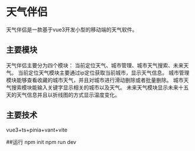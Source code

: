 # 天气伴侣

天气伴侣是一款基于vue3开发小型的移动端的天气软件。
## 主要模块
天气伴侣主要分为四个模块：
当前定位天气、城市管理、城市天气搜索、未来天气。
当前定位天气模块主要通过ip定位获取当前城市，显示天气信息。
城市管理模块能够查看收藏的城市天气，并且对城市进行滑动删除或者批量删除。
城市天气搜索模块能输入关键字显示相关的城市以及天气。
未来天气模块显示未来十五天的天气信息并且以折线图的方式显示温度变化。

## 主要技术
vue3+ts+pinia+vant+vite

##运行
npm init
npm run dev
